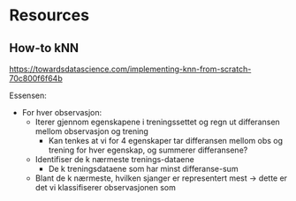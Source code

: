 # Resources

## How-to kNN
https://towardsdatascience.com/implementing-knn-from-scratch-70c800f6f64b

Essensen:
- For hver observasjon:
  - Iterer gjennom egenskapene i treningssettet og regn ut differansen mellom observasjon og trening
    - Kan tenkes at vi for 4 egenskaper tar differansen mellom obs og trening for hver egenskap, og summerer differansene?
  - Identifiser de k nærmeste trenings-dataene
    - De k treningsdataene som har minst differanse-sum
  - Blant de k nærmeste, hvilken sjanger er representert mest -> dette er det vi klassifiserer observasjonen som
